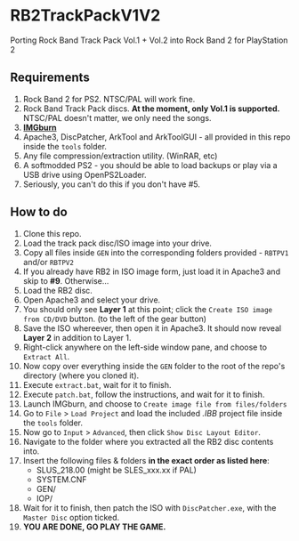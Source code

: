 # RB2TrackPackV1V2
Porting Rock Band Track Pack Vol.1 + Vol.2 into Rock Band 2 for PlayStation 2

## Requirements
  1.  Rock Band 2 for PS2. NTSC/PAL will work fine.
  2.  Rock Band Track Pack discs. **At the moment, only Vol.1 is supported.** NTSC/PAL doesn't matter, we only need the songs.
  3.  [**IMGburn**](https://www.imgburn.com/)
  4.  Apache3, DiscPatcher, ArkTool and ArkToolGUI - all provided in this repo inside the `tools` folder.
  5.  Any file compression/extraction utility. (WinRAR, etc)
  5.  A softmodded PS2 - you should be able to load backups or play via a USB drive using OpenPS2Loader.
  6.  Seriously, you can't do this if you don't have #5.
  
## How to do
  1.  Clone this repo.
  2.  Load the track pack disc/ISO image into your drive.
  3.  Copy all files inside `GEN` into the corresponding folders provided - `RBTPV1` and/or `RBTPV2`
  4.  If you already have RB2 in ISO image form, just load it in Apache3 and skip to **#9**. Otherwise...
  5.  Load the RB2 disc.
  6.  Open Apache3 and select your drive.
  7.  You should only see **Layer 1** at this point; click the `Create ISO image from CD/DVD` button. (to the left of the gear button)
  8.  Save the ISO whereever, then open it in Apache3. It should now reveal **Layer 2** in addition to Layer 1.
  9.  Right-click anywhere on the left-side window pane, and choose to `Extract All`.
  10. Now copy over everything inside the `GEN` folder to the root of the repo's directory (where you cloned it).
  11. Execute `extract.bat`, wait for it to finish.
  12. Execute `patch.bat`, follow the instructions, and wait for it to finish.
  13. Launch IMGburn, and choose to `Create image file from files/folders`
  14. Go to `File` > `Load Project` and load the included *.IBB* project file inside the `tools` folder.
  15. Now go to `Input` > `Advanced`, then click `Show Disc Layout Editor`.
  16. Navigate to the folder where you extracted all the RB2 disc contents into.
  17. Insert the following files & folders **in the exact order as listed here**:
      - SLUS_218.00 (might be SLES_xxx.xx if PAL)
      - SYSTEM.CNF
      - GEN/
      - IOP/
  18. Wait for it to finish, then patch the ISO with `DiscPatcher.exe`, with the `Master Disc` option ticked.
  19. **YOU ARE DONE, GO PLAY THE GAME.**
